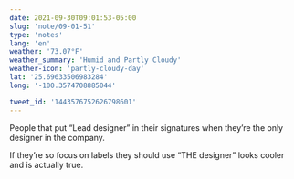 ```yaml
---
date: 2021-09-30T09:01:53-05:00
slug: 'note/09-01-51'
type: 'notes'
lang: 'en'
weather: '73.07°F'
weather_summary: 'Humid and Partly Cloudy'
weather-icon: 'partly-cloudy-day'
lat: '25.69633506983284'
long: '-100.3574708885044'

tweet_id: '1443576752626798601'
---
```

People that put “Lead designer” in their signatures when they’re the only designer in the company. 

If they’re so focus on labels they should use “THE designer” looks cooler and is actually true.